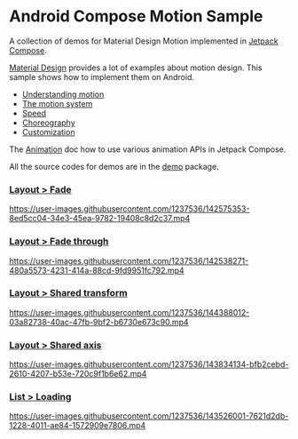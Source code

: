 Android Compose Motion Sample
=============================

A collection of demos for Material Design Motion implemented in
[Jetpack Compose](https://developer.android.com/jetpack/compose).

[Material Design](https://material.io) provides a lot of examples about motion design. This sample
shows how to implement them on Android.

- [Understanding motion](https://material.io/design/motion/understanding-motion.html)
- [The motion system](https://material.io/design/motion/the-motion-system.html)
- [Speed](https://material.io/design/motion/speed.html)
- [Choreography](https://material.io/design/motion/choreography.html)
- [Customization](https://material.io/design/motion/customization.html)

The [Animation](https://developer.android.com/jetpack/compose/animation) doc how to use various
animation APIs in Jetpack Compose.

All the source codes for demos are in the
[demo](app/src/main/java/com/example/android/compose/motion/demo)
package.

### [Layout > Fade](app/src/main/java/com/example/android/compose/motion/demo/fade)

https://user-images.githubusercontent.com/1237536/142575353-8ed5cc04-34e3-45ea-9782-19408c8d2c37.mp4

### [Layout > Fade through](app/src/main/java/com/example/android/compose/motion/demo/fadethrough)

https://user-images.githubusercontent.com/1237536/142538271-480a5573-4231-414a-88cd-9fd9951fc792.mp4

### [Layout > Shared transform](app/src/main/java/com/example/android/compose/motion/demo/sharedtransform)

https://user-images.githubusercontent.com/1237536/144388012-03a82738-40ac-47fb-9bf2-b6730e673c90.mp4

### [Layout > Shared axis](app/src/main/java/com/example/android/compose/motion/demo/sharedaxis)

https://user-images.githubusercontent.com/1237536/143834134-bfb2cebd-2610-4207-b53e-720c9f1b6e62.mp4

### [List > Loading](app/src/main/java/com/example/android/compose/motion/demo/loading)

https://user-images.githubusercontent.com/1237536/143526001-7621d2db-1228-4011-ae84-1572909e7806.mp4
